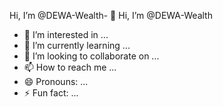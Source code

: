 Hi, I’m @DEWA-Wealth- 👋 Hi, I’m @DEWA-Wealth
- 👀 I’m interested in ... 
- 🌱 I’m currently learning ...
- 💞️ I’m looking to collaborate on ...
- 📫 How to reach me ...
- 😄 Pronouns: ...
- ⚡ Fun fact: ...

<!---
DEWR-Wealth/DEWR-Wealth is a ✨ special ✨ repository because its `README.md` (this file) appears on your GitHub profile.
You can click the Preview link to take a look at your changes.
--->

